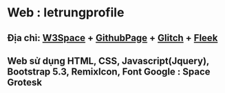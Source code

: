 # Web : letrungprofile 
## Địa chỉ: [W3Space](https://letrung.w3spaces.com) + [GithubPage](https://trungledev.github.io/) + [Glitch](https://tasty-pear-gull.glitch.me) + [Fleek](https://cold-shape-8450.on.fleek.co)
## Web sử dụng HTML, CSS, Javascript(Jquery), Bootstrap 5.3, RemixIcon, Font Google : Space Grotesk
